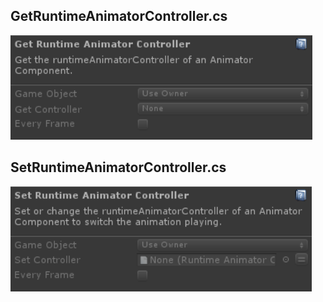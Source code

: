 ## GetRuntimeAnimatorController.cs
![Image](/Screenshots/Actions/GetRuntimeAnimatorController.png)

## SetRuntimeAnimatorController.cs
![Image](/Screenshots/Actions/SetRuntimeAnimatorController.png)
